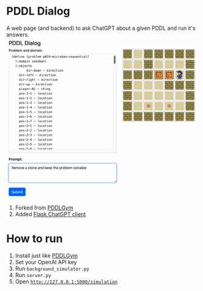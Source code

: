 # PDDL Dialog
A web page (and backend) to ask ChatGPT about a given PDDL and run it's answers.
![screenshot.png](screenshot.png)
1. Forked from [PDDLGym](https://github.com/tomsilver/pddlgym)
2. Added [Flask ChatGPT client](https://www.geeksforgeeks.org/implement-chatgpt-in-a-flask-application/)

# How to run
1. Install just like [PDDLGym](https://github.com/tomsilver/pddlgym)
2. Set your OpenAI API key
3. Run `background_simulator.py`
4. Run `server.py`
5. Open [`http://127.0.0.1:5000/simulation`](http://127.0.0.1:5000/simulation)